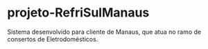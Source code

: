 # projeto-RefriSulManaus
Sistema desenvolvido para cliente de Manaus, que atua no ramo de consertos de Eletrodomésticos.

